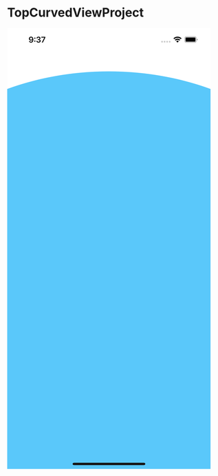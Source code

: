 # TopCurvedViewProject

![alt text](https://github.com/nabs107/TopCurvedViewProject/blob/master/preview.png?raw=true)
